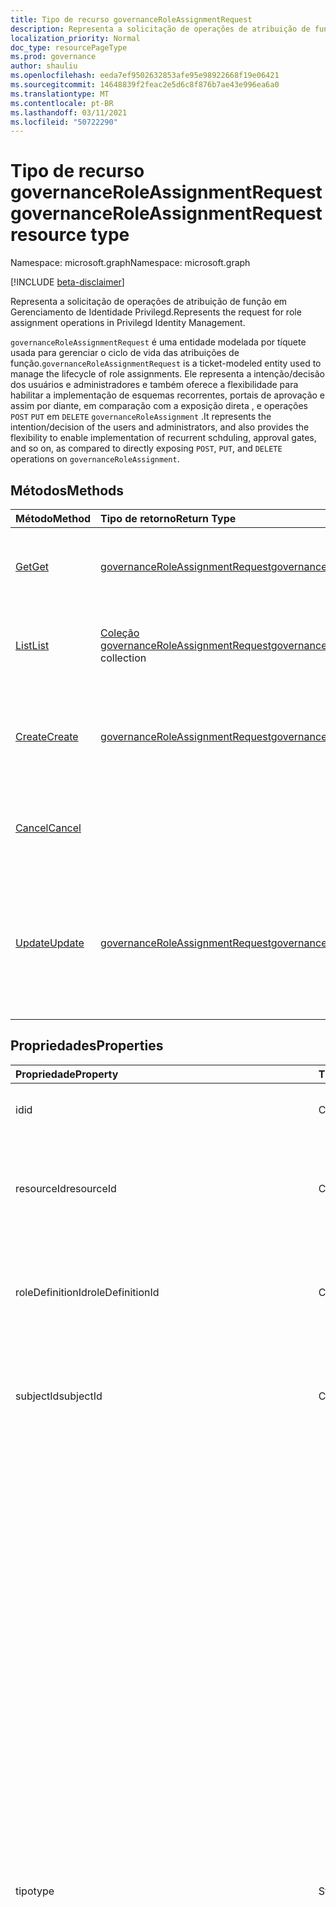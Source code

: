 ```yaml
---
title: Tipo de recurso governanceRoleAssignmentRequest
description: Representa a solicitação de operações de atribuição de função em Gerenciamento de Identidade Privilegd.
localization_priority: Normal
doc_type: resourcePageType
ms.prod: governance
author: shauliu
ms.openlocfilehash: eeda7ef9502632853afe95e98922668f19e06421
ms.sourcegitcommit: 14648839f2feac2e5d6c8f876b7ae43e996ea6a0
ms.translationtype: MT
ms.contentlocale: pt-BR
ms.lasthandoff: 03/11/2021
ms.locfileid: "50722290"
---
```

# <a name="governanceroleassignmentrequest-resource-type"></a><span data-ttu-id="e0c47-103">Tipo de recurso governanceRoleAssignmentRequest</span><span class="sxs-lookup"><span data-stu-id="e0c47-103">governanceRoleAssignmentRequest resource type</span></span>

<span data-ttu-id="e0c47-104">Namespace: microsoft.graph</span><span class="sxs-lookup"><span data-stu-id="e0c47-104">Namespace: microsoft.graph</span></span>

[!INCLUDE [beta-disclaimer](../../includes/beta-disclaimer.md)]

<span data-ttu-id="e0c47-105">Representa a solicitação de operações de atribuição de função em Gerenciamento de Identidade Privilegd.</span><span class="sxs-lookup"><span data-stu-id="e0c47-105">Represents the request for role assignment operations in Privilegd Identity Management.</span></span>

<span data-ttu-id="e0c47-106">`governanceRoleAssignmentRequest` é uma entidade modelada por tíquete usada para gerenciar o ciclo de vida das atribuições de função.</span><span class="sxs-lookup"><span data-stu-id="e0c47-106">`governanceRoleAssignmentRequest` is a ticket-modeled entity used to manage the lifecycle of role assignments.</span></span> <span data-ttu-id="e0c47-107">Ele representa a intenção/decisão dos usuários e administradores e também oferece a flexibilidade para habilitar a implementação de esquemas recorrentes, portais de aprovação e assim por diante, em comparação com a exposição direta , e operações `POST` `PUT` em `DELETE` `governanceRoleAssignment` .</span><span class="sxs-lookup"><span data-stu-id="e0c47-107">It represents the intention/decision of the users and administrators, and also provides the flexibility to enable implementation of recurrent schduling, approval gates, and so on, as compared to directly exposing `POST`, `PUT`, and `DELETE` operations on `governanceRoleAssignment`.</span></span>

## <a name="methods"></a><span data-ttu-id="e0c47-108">Métodos</span><span class="sxs-lookup"><span data-stu-id="e0c47-108">Methods</span></span>

| <span data-ttu-id="e0c47-109">Método</span><span class="sxs-lookup"><span data-stu-id="e0c47-109">Method</span></span>          |<span data-ttu-id="e0c47-110">Tipo de retorno</span><span class="sxs-lookup"><span data-stu-id="e0c47-110">Return Type</span></span>  |<span data-ttu-id="e0c47-111">Descrição</span><span class="sxs-lookup"><span data-stu-id="e0c47-111">Description</span></span>|
|:------------|:--------|:--------|
|[<span data-ttu-id="e0c47-112">Get</span><span class="sxs-lookup"><span data-stu-id="e0c47-112">Get</span></span>](../api/governanceroleassignmentrequest-get.md) | [<span data-ttu-id="e0c47-113">governanceRoleAssignmentRequest</span><span class="sxs-lookup"><span data-stu-id="e0c47-113">governanceRoleAssignmentRequest</span></span>](../resources/governanceroleassignmentrequest.md)|<span data-ttu-id="e0c47-114">Obter uma solicitação de atribuição de função especificada pela ID.</span><span class="sxs-lookup"><span data-stu-id="e0c47-114">Get a role assignment request specified by ID.</span></span>  
|[<span data-ttu-id="e0c47-115">List</span><span class="sxs-lookup"><span data-stu-id="e0c47-115">List</span></span>](../api/governanceroleassignmentrequest-list.md) | <span data-ttu-id="e0c47-116">[Coleção governanceRoleAssignmentRequest](../resources/governanceroleassignmentrequest.md)</span><span class="sxs-lookup"><span data-stu-id="e0c47-116">[governanceRoleAssignmentRequest](../resources/governanceroleassignmentrequest.md)  collection</span></span>|<span data-ttu-id="e0c47-117">Obter solicitações de atribuição de função em um recurso.</span><span class="sxs-lookup"><span data-stu-id="e0c47-117">Get role assignment requests on a resource.</span></span>|
|[<span data-ttu-id="e0c47-118">Create</span><span class="sxs-lookup"><span data-stu-id="e0c47-118">Create</span></span>](../api/governanceroleassignmentrequest-post.md)|  [<span data-ttu-id="e0c47-119">governanceRoleAssignmentRequest</span><span class="sxs-lookup"><span data-stu-id="e0c47-119">governanceRoleAssignmentRequest</span></span>](../resources/governanceroleassignmentrequest.md)|<span data-ttu-id="e0c47-120">Crie uma solicitação para gerenciar o ciclo de vida da atribuição de função existente ou nova.</span><span class="sxs-lookup"><span data-stu-id="e0c47-120">Create a request to manage the lifecycle of existing or new role assignment.</span></span>|
|[<span data-ttu-id="e0c47-121">Cancel</span><span class="sxs-lookup"><span data-stu-id="e0c47-121">Cancel</span></span>](../api/governanceroleassignmentrequest-cancel.md)|  |<span data-ttu-id="e0c47-122">Cancele uma solicitação de atribuição de função pendente.</span><span class="sxs-lookup"><span data-stu-id="e0c47-122">Cancel a pending role assignment request.</span></span>|
|[<span data-ttu-id="e0c47-123">Update</span><span class="sxs-lookup"><span data-stu-id="e0c47-123">Update</span></span>](../api/governanceroleassignmentrequest-update.md)| [<span data-ttu-id="e0c47-124">governanceRoleAssignmentRequest</span><span class="sxs-lookup"><span data-stu-id="e0c47-124">governanceRoleAssignmentRequest</span></span>](../resources/governanceroleassignmentrequest.md)|<span data-ttu-id="e0c47-125">Os administradores atualizam as decisões sobre solicitações se as solicitações estão em status de `PendingAdminDecision` .</span><span class="sxs-lookup"><span data-stu-id="e0c47-125">Administrators update the decisions on requests if the requests are in status of `PendingAdminDecision`.</span></span>|

## <a name="properties"></a><span data-ttu-id="e0c47-126">Propriedades</span><span class="sxs-lookup"><span data-stu-id="e0c47-126">Properties</span></span>
| <span data-ttu-id="e0c47-127">Propriedade</span><span class="sxs-lookup"><span data-stu-id="e0c47-127">Property</span></span>                  | <span data-ttu-id="e0c47-128">Tipo</span><span class="sxs-lookup"><span data-stu-id="e0c47-128">Type</span></span>          |<span data-ttu-id="e0c47-129">Descrição</span><span class="sxs-lookup"><span data-stu-id="e0c47-129">Description</span></span>|
|:--------------------------|:--------------|:----------|
|<span data-ttu-id="e0c47-130">id</span><span class="sxs-lookup"><span data-stu-id="e0c47-130">id</span></span>                         |<span data-ttu-id="e0c47-131">Cadeia de caracteres</span><span class="sxs-lookup"><span data-stu-id="e0c47-131">String</span></span>         |<span data-ttu-id="e0c47-132">A id da solicitação de atribuição de função.</span><span class="sxs-lookup"><span data-stu-id="e0c47-132">The id of the role assignment request.</span></span>|
|<span data-ttu-id="e0c47-133">resourceId</span><span class="sxs-lookup"><span data-stu-id="e0c47-133">resourceId</span></span>                 |<span data-ttu-id="e0c47-134">Cadeia de caracteres</span><span class="sxs-lookup"><span data-stu-id="e0c47-134">String</span></span>         |<span data-ttu-id="e0c47-135">Obrigatório.</span><span class="sxs-lookup"><span data-stu-id="e0c47-135">Required.</span></span> <span data-ttu-id="e0c47-136">A id do recurso ao qual a solicitação de atribuição de função está associada.</span><span class="sxs-lookup"><span data-stu-id="e0c47-136">The id of the resource which the role assignment request is associated with.</span></span>|
|<span data-ttu-id="e0c47-137">roleDefinitionId</span><span class="sxs-lookup"><span data-stu-id="e0c47-137">roleDefinitionId</span></span>           |<span data-ttu-id="e0c47-138">Cadeia de caracteres</span><span class="sxs-lookup"><span data-stu-id="e0c47-138">String</span></span>         |<span data-ttu-id="e0c47-139">Obrigatório.</span><span class="sxs-lookup"><span data-stu-id="e0c47-139">Required.</span></span> <span data-ttu-id="e0c47-140">A id da definição de função à qual a solicitação de atribuição de função está associada.</span><span class="sxs-lookup"><span data-stu-id="e0c47-140">The id of the role definition which the role assignment request is associated with.</span></span>|
|<span data-ttu-id="e0c47-141">subjectId</span><span class="sxs-lookup"><span data-stu-id="e0c47-141">subjectId</span></span>                  |<span data-ttu-id="e0c47-142">Cadeia de caracteres</span><span class="sxs-lookup"><span data-stu-id="e0c47-142">String</span></span>         |<span data-ttu-id="e0c47-143">Obrigatório.</span><span class="sxs-lookup"><span data-stu-id="e0c47-143">Required.</span></span> <span data-ttu-id="e0c47-144">A id do assunto ao qual a solicitação de atribuição de função está associada.</span><span class="sxs-lookup"><span data-stu-id="e0c47-144">The id of the subject which the role assignment request is associated with.</span></span>|
|<span data-ttu-id="e0c47-145">tipo</span><span class="sxs-lookup"><span data-stu-id="e0c47-145">type</span></span>                       |<span data-ttu-id="e0c47-146">String</span><span class="sxs-lookup"><span data-stu-id="e0c47-146">String</span></span>         |<span data-ttu-id="e0c47-147">Obrigatório.</span><span class="sxs-lookup"><span data-stu-id="e0c47-147">Required.</span></span> <span data-ttu-id="e0c47-148">Representando o tipo da operação na atribuição de função.</span><span class="sxs-lookup"><span data-stu-id="e0c47-148">Representing the type of the operation on the role assignment.</span></span> <span data-ttu-id="e0c47-149">O valor pode ser</span><span class="sxs-lookup"><span data-stu-id="e0c47-149">The value can be</span></span> <ul><li><span data-ttu-id="e0c47-150">`AdminAdd`: Os administradores atribuem usuários/grupos a funções;</span><span class="sxs-lookup"><span data-stu-id="e0c47-150">`AdminAdd`: Administrators assign users/groups to roles;</span></span></li><li><span data-ttu-id="e0c47-151">`UserAdd`: Os usuários ativam atribuições qualificadas;</span><span class="sxs-lookup"><span data-stu-id="e0c47-151">`UserAdd`: Users activate eligible assignments;</span></span></li><li> <span data-ttu-id="e0c47-152">`AdminUpdate`: Os administradores alteram as atribuições de função existentes</span><span class="sxs-lookup"><span data-stu-id="e0c47-152">`AdminUpdate`: Administrators change existing role assignments</span></span></li><li><span data-ttu-id="e0c47-153">`AdminRemove`: Os administradores removem usuários/grupos de funções;</span><span class="sxs-lookup"><span data-stu-id="e0c47-153">`AdminRemove`: Administrators remove users/groups from roles;</span></span><li><span data-ttu-id="e0c47-154">`UserRemove`: Os usuários desativam as atribuições ativas;</span><span class="sxs-lookup"><span data-stu-id="e0c47-154">`UserRemove`: Users deactivate active assignments;</span></span><li><span data-ttu-id="e0c47-155">`UserExtend`: Os usuários solicitam estender suas atribuições de expiração;</span><span class="sxs-lookup"><span data-stu-id="e0c47-155">`UserExtend`: Users request to extend their expiring assignments;</span></span></li><li><span data-ttu-id="e0c47-156">`AdminExtend`: Os administradores estendem atribuições expiradas.</span><span class="sxs-lookup"><span data-stu-id="e0c47-156">`AdminExtend`: Administrators extend expiring assignments.</span></span></li><li><span data-ttu-id="e0c47-157">`UserRenew`: Os usuários solicitam a renovação de suas atribuições expiradas;</span><span class="sxs-lookup"><span data-stu-id="e0c47-157">`UserRenew`: Users request to renew their expired assignments;</span></span></li><li><span data-ttu-id="e0c47-158">`AdminRenew`: Os administradores estendem atribuições expiradas.</span><span class="sxs-lookup"><span data-stu-id="e0c47-158">`AdminRenew`: Administrators extend expiring assignments.</span></span></li></ul>|
|<span data-ttu-id="e0c47-159">assignmentState</span><span class="sxs-lookup"><span data-stu-id="e0c47-159">assignmentState</span></span>|<span data-ttu-id="e0c47-160">Cadeia de caracteres</span><span class="sxs-lookup"><span data-stu-id="e0c47-160">String</span></span>  |<span data-ttu-id="e0c47-161">Obrigatório.</span><span class="sxs-lookup"><span data-stu-id="e0c47-161">Required.</span></span> <span data-ttu-id="e0c47-162">O estado da atribuição.</span><span class="sxs-lookup"><span data-stu-id="e0c47-162">The state of the assignment.</span></span> <span data-ttu-id="e0c47-163">O valor pode ser</span><span class="sxs-lookup"><span data-stu-id="e0c47-163">The value can be</span></span> <ul><li> <span data-ttu-id="e0c47-164">`Eligible` para atribuição qualificada</span><span class="sxs-lookup"><span data-stu-id="e0c47-164">`Eligible` for eligible assignment</span></span></li><li> <span data-ttu-id="e0c47-165">`Active` - se ele for atribuído diretamente pelos administradores ou ativado em uma `Active` atribuição qualificada pelos usuários.</span><span class="sxs-lookup"><span data-stu-id="e0c47-165">`Active` - if it is directly assigned `Active` by administrators, or activated on an eligible assignment by the users.</span></span></li></ul>|
|<span data-ttu-id="e0c47-166">requestedDateTime</span><span class="sxs-lookup"><span data-stu-id="e0c47-166">requestedDateTime</span></span>          |<span data-ttu-id="e0c47-167">DateTimeOffset</span><span class="sxs-lookup"><span data-stu-id="e0c47-167">DateTimeOffset</span></span> |<span data-ttu-id="e0c47-168">Somente leitura.</span><span class="sxs-lookup"><span data-stu-id="e0c47-168">Read-only.</span></span> <span data-ttu-id="e0c47-169">A solicitação cria tempo.</span><span class="sxs-lookup"><span data-stu-id="e0c47-169">The request create time.</span></span> <span data-ttu-id="e0c47-170">O tipo Timestamp representa informações de data e hora usando o formato ISO 8601 e está sempre no horário UTC.</span><span class="sxs-lookup"><span data-stu-id="e0c47-170">The Timestamp type represents date and time information using ISO 8601 format and is always in UTC time.</span></span> <span data-ttu-id="e0c47-171">Por exemplo, meia-noite UTC em 1 de janeiro de 2014 é `2014-01-01T00:00:00Z`</span><span class="sxs-lookup"><span data-stu-id="e0c47-171">For example, midnight UTC on Jan 1, 2014 is `2014-01-01T00:00:00Z`</span></span>|
|<span data-ttu-id="e0c47-172">Cronograma</span><span class="sxs-lookup"><span data-stu-id="e0c47-172">schedule</span></span>                   |[<span data-ttu-id="e0c47-173">governanceSchedule</span><span class="sxs-lookup"><span data-stu-id="e0c47-173">governanceSchedule</span></span>](governanceschedule.md)|<span data-ttu-id="e0c47-174">O objeto schedule da solicitação de atribuição de função.</span><span class="sxs-lookup"><span data-stu-id="e0c47-174">The schedule object of the role assignment request.</span></span>|
|<span data-ttu-id="e0c47-175">motivo</span><span class="sxs-lookup"><span data-stu-id="e0c47-175">reason</span></span>                     |<span data-ttu-id="e0c47-176">Cadeia de caracteres</span><span class="sxs-lookup"><span data-stu-id="e0c47-176">String</span></span>         |<span data-ttu-id="e0c47-177">Uma mensagem fornecida por usuários e administradores ao criar a solicitação sobre por que ela é necessária.</span><span class="sxs-lookup"><span data-stu-id="e0c47-177">A message provided by users and administrators when create the request about why it is needed.</span></span>|
|<span data-ttu-id="e0c47-178">status</span><span class="sxs-lookup"><span data-stu-id="e0c47-178">status</span></span>                     |[<span data-ttu-id="e0c47-179">governanceRoleAssignmentRequestStatus</span><span class="sxs-lookup"><span data-stu-id="e0c47-179">governanceRoleAssignmentRequestStatus</span></span>](governanceroleassignmentrequeststatus.md)         |<span data-ttu-id="e0c47-180">O status da solicitação de atribuição de função.</span><span class="sxs-lookup"><span data-stu-id="e0c47-180">The status of the role assignment request.</span></span>|
|<span data-ttu-id="e0c47-181">linkedEligibleRoleAssignmentId</span><span class="sxs-lookup"><span data-stu-id="e0c47-181">linkedEligibleRoleAssignmentId</span></span>|<span data-ttu-id="e0c47-182">Cadeia de caracteres</span><span class="sxs-lookup"><span data-stu-id="e0c47-182">String</span></span>        |<span data-ttu-id="e0c47-183">Se for uma solicitação de ativação de função, ela representará a id do `eligible assignment` referido; Caso contrário, o valor será `null` .</span><span class="sxs-lookup"><span data-stu-id="e0c47-183">If this is a request for role activation, it represents the id of the `eligible assignment` being referred; Otherwise, the value is `null`.</span></span> |



## <a name="relationships"></a><span data-ttu-id="e0c47-184">Relações</span><span class="sxs-lookup"><span data-stu-id="e0c47-184">Relationships</span></span>
| <span data-ttu-id="e0c47-185">Relação</span><span class="sxs-lookup"><span data-stu-id="e0c47-185">Relationship</span></span> | <span data-ttu-id="e0c47-186">Tipo</span><span class="sxs-lookup"><span data-stu-id="e0c47-186">Type</span></span>                                |<span data-ttu-id="e0c47-187">Descrição</span><span class="sxs-lookup"><span data-stu-id="e0c47-187">Description</span></span>|
|:-------------|:----------------------------------|:----------|
|<span data-ttu-id="e0c47-188">recurso</span><span class="sxs-lookup"><span data-stu-id="e0c47-188">resource</span></span>      |[<span data-ttu-id="e0c47-189">governanceResource</span><span class="sxs-lookup"><span data-stu-id="e0c47-189">governanceResource</span></span>](../resources/governanceresource.md)            |<span data-ttu-id="e0c47-190">Somente leitura.</span><span class="sxs-lookup"><span data-stu-id="e0c47-190">Read-only.</span></span> <span data-ttu-id="e0c47-191">O recurso que a solicitação visa.</span><span class="sxs-lookup"><span data-stu-id="e0c47-191">The resource that the request aims to.</span></span> |
|<span data-ttu-id="e0c47-192">roleDefinition</span><span class="sxs-lookup"><span data-stu-id="e0c47-192">roleDefinition</span></span>|[<span data-ttu-id="e0c47-193">governanceRoleDefinition</span><span class="sxs-lookup"><span data-stu-id="e0c47-193">governanceRoleDefinition</span></span>](../resources/governanceroledefinition.md)|<span data-ttu-id="e0c47-194">Somente leitura.</span><span class="sxs-lookup"><span data-stu-id="e0c47-194">Read-only.</span></span> <span data-ttu-id="e0c47-195">A definição de função que a solicitação visa.</span><span class="sxs-lookup"><span data-stu-id="e0c47-195">The role definition that the request aims to.</span></span> |
|<span data-ttu-id="e0c47-196">assunto</span><span class="sxs-lookup"><span data-stu-id="e0c47-196">subject</span></span>       |[<span data-ttu-id="e0c47-197">governanceSubject</span><span class="sxs-lookup"><span data-stu-id="e0c47-197">governanceSubject</span></span>](../resources/governancesubject.md)|<span data-ttu-id="e0c47-198">Somente leitura.</span><span class="sxs-lookup"><span data-stu-id="e0c47-198">Read-only.</span></span> <span data-ttu-id="e0c47-199">A entidade de usuário/grupo.</span><span class="sxs-lookup"><span data-stu-id="e0c47-199">The user/group principal.</span></span>|

### <a name="json-representation"></a><span data-ttu-id="e0c47-200">Representação JSON</span><span class="sxs-lookup"><span data-stu-id="e0c47-200">JSON representation</span></span>

<span data-ttu-id="e0c47-201">Veja a seguir uma representação JSON do recurso.</span><span class="sxs-lookup"><span data-stu-id="e0c47-201">Here is a JSON representation of the resource.</span></span>

<!-- {
  "blockType": "resource",
  "keyProperty": "id",
  "optionalProperties": [

  ],
  "@odata.type": "microsoft.graph.governanceRoleAssignmentRequest"
}-->

```json
{
  "id": "String (identifier)",
  "resourceId": "String",
  "roleDefinitionId": "String",
  "subjectId": "String",
  "type": "String",
  "assignmentState": "String",
  "reason": "String",
  "requestedDateTime": "String (timestamp)",
  "schedule": {"@odata.type": "microsoft.graph.governanceSchedule"},
  "status": {"@odata.type": "microsoft.graph.governanceRoleAssignmentRequestStatus"},
  "linkedEligibleRoleAssignmentId": "String"
}

```

<!-- uuid: 8fcb5dbc-d5aa-4681-8e31-b001d5168d79
2015-10-25 14:57:30 UTC -->
<!--
{
  "type": "#page.annotation",
  "description": "governanceRoleAssignmentRequest",
  "keywords": "",
  "section": "documentation",
  "tocPath": "",
  "suppressions": []
}
-->


